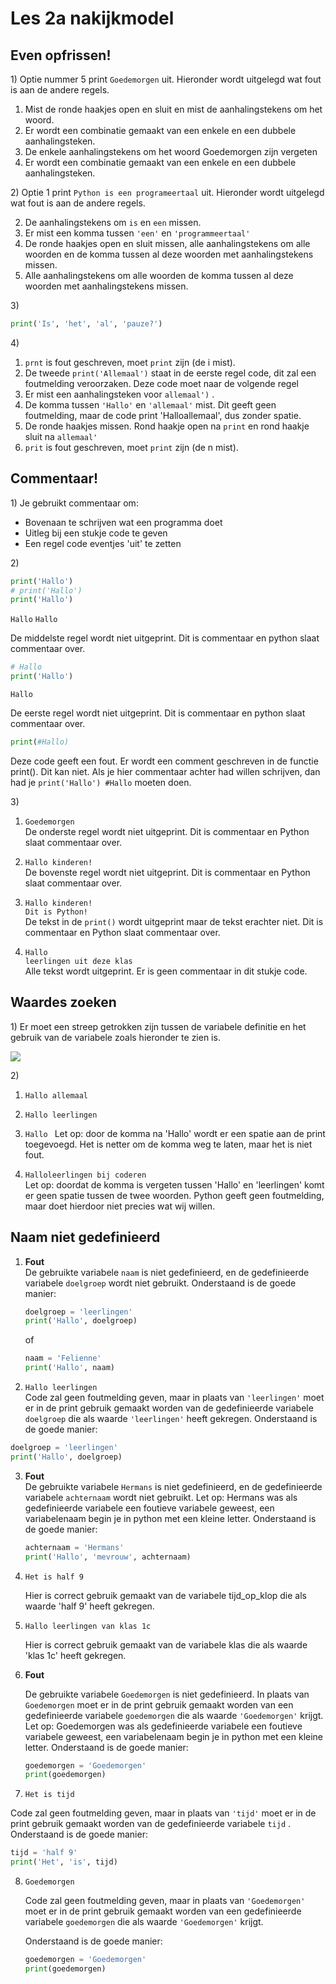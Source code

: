 # Les 2a nakijkmodel

## Even opfrissen!

1\) Optie nummer 5 print `Goedemorgen` uit. Hieronder wordt uitgelegd wat fout is aan de andere regels.

1. Mist de ronde haakjes open en sluit en mist de aanhalingstekens om het woord.
2. Er wordt een combinatie gemaakt van een enkele en een dubbele aanhalingsteken. 
3. De enkele aanhalingstekens om het woord Goedemorgen zijn vergeten
4. Er wordt een combinatie gemaakt van een enkele en een dubbele aanhalingsteken. 

2\) Optie 1 print `Python is een programeertaal` uit. Hieronder wordt uitgelegd wat fout is aan de andere regels.

2. De aanhalingstekens om `is` en `een` missen. 
3. Er mist een komma tussen `'een'` en `'programmeertaal'`
4. De ronde haakjes open en sluit missen, alle aanhalingstekens om alle woorden en de komma tussen al deze woorden met aanhalingstekens missen.
5. Alle aanhalingstekens om alle woorden de komma tussen al deze woorden met aanhalingstekens missen.

3\)

   ```python
   print('Is', 'het', 'al', 'pauze?')
   ```

4\) 

1. `prnt` is fout geschreven, moet `print` zijn (de i mist).
2. De tweede `print('Allemaal')` staat in de eerste regel code, dit zal een foutmelding veroorzaken. Deze code moet naar de volgende regel
3. Er mist een aanhalingsteken voor `allemaal')` .
4. De komma tussen `'Hallo'` en `'allemaal'` mist. Dit geeft geen foutmelding, maar de code print 'Halloallemaal', dus zonder spatie.
5. De ronde haakjes missen. Rond haakje open na `print` en rond haakje sluit na `allemaal'`
6. `prit` is fout geschreven, moet `print` zijn (de n mist).

## Commentaar! 

1\) Je gebruikt commentaar om:
- Bovenaan te schrijven wat een programma doet
- Uitleg bij een stukje code te geven 
- Een regel code eventjes 'uit' te zetten

2\) 
```python
print('Hallo')                            
# print('Hallo')                        
print('Hallo')  
```

`Hallo`
`Hallo`

De middelste regel wordt niet uitgeprint. Dit is commentaar en python slaat commentaar over.

```python
# Hallo
print('Hallo')
```

`Hallo`

De eerste regel wordt niet uitgeprint. Dit is commentaar en python slaat commentaar over.
 
```python
print(#Hallo)   
```

Deze code geeft een fout. Er wordt een comment geschreven in de functie print(). Dit kan niet. Als je hier commentaar achter had willen schrijven, dan had je 
`print('Hallo') #Hallo` moeten doen. 

3\) 

1. `Goedemorgen`  
   De onderste regel wordt niet uitgeprint. Dit is commentaar en Python slaat commentaar over.

2. `Hallo kinderen!`  
   De bovenste regel wordt niet uitgeprint. Dit is commentaar en Python slaat commentaar over.
   
3. `Hallo kinderen!`  
   `Dit is Python!`    
   De tekst in de `print()` wordt uitgeprint maar de tekst erachter niet. Dit is commentaar en Python slaat commentaar over.

4. `Hallo`  
   `leerlingen uit deze klas`  
   Alle tekst wordt uitgeprint. Er is geen commentaar in dit stukje code. 

## Waardes zoeken

1\) Er moet een streep getrokken zijn tussen de variabele definitie en het gebruik van de variabele zoals hieronder te zien is.

<img src="../img/Les2a_waardeszoeken.png">  

2\)

1. `Hallo allemaal` 

2. `Hallo leerlingen`
   
3. `Hallo ` 
Let op: door de komma na 'Hallo' wordt er een spatie aan de print toegevoegd. Het is netter om de komma weg te laten, maar het is niet fout.

4. `Halloleerlingen bij coderen`  
Let op: doordat de komma is vergeten tussen 'Hallo' en 'leerlingen' komt er geen spatie tussen de twee woorden. Python geeft geen foutmelding, maar doet hierdoor niet precies wat wij willen.

## Naam niet gedefinieerd

1. **Fout**  
   De gebruikte variabele `naam` is niet gedefinieerd, en de gedefinieerde variabele `doelgroep` wordt niet gebruikt. Onderstaand is de goede manier:

   ```python
   doelgroep = 'leerlingen'
   print('Hallo', doelgroep)
   ```

   of

   ```python
   naam = 'Felienne'
   print('Hallo', naam)
   ```

2. `Hallo leerlingen`  
Code zal geen foutmelding geven, maar in plaats van `'leerlingen'` moet er in de print gebruik gemaakt worden van de gedefinieerde variabele `doelgroep` die als waarde `'leerlingen'` heeft gekregen. Onderstaand is de goede manier:

  ```python
  doelgroep = 'leerlingen'
  print('Hallo', doelgroep)
  ```
  
3. **Fout**  
   De gebruikte variabele `Hermans` is niet gedefinieerd, en de gedefinieerde variabele `achternaam` wordt niet gebruikt. Let op: Hermans was als gedefinieerde variabele een foutieve variabele geweest, een variabelenaam begin je in python met een kleine letter. Onderstaand is de goede manier:

   ```python
   achternaam = 'Hermans'
   print('Hallo', 'mevrouw', achternaam)
   ```

   

4. `Het is half 9`

   Hier is correct gebruik gemaakt van de variabele tijd_op_klop die als waarde 'half 9' heeft gekregen.

    <div style="page-break-after: always;"></div>

5. `Hallo leerlingen van klas 1c`

   Hier is correct gebruik gemaakt van de variabele klas die als waarde 'klas 1c' heeft gekregen.

    

6. **Fout**

   De gebruikte variabele `Goedemorgen` is niet gedefinieerd.
   In plaats van `Goedemorgen` moet er in de print gebruik gemaakt worden van een gedefinieerde variabele `goedemorgen` die als waarde `'Goedemorgen'` krijgt.
   Let op: Goedemorgen was als gedefinieerde variabele een foutieve variabele geweest, een variabelenaam begin je in python met een kleine letter. 
   Onderstaand is de goede manier:

   ```python
   goedemorgen = 'Goedemorgen'
   print(goedemorgen)
   ```

   

7. `Het is tijd`

  Code zal geen foutmelding geven, maar in plaats van `'tijd'` moet er in de print gebruik gemaakt worden van de gedefinieerde variabele `tijd` . Onderstaand is de goede manier:

  ```python
  tijd = 'half 9'
  print('Het', 'is', tijd)
  ```

  

8. `Goedemorgen` 

   Code zal geen foutmelding geven, maar in plaats van `'Goedemorgen'` moet er in de print gebruik gemaakt worden van een gedefinieerde variabele `goedemorgen` die als waarde `'Goedemorgen'` krijgt.

   Onderstaand is de goede manier:

   ```python
   goedemorgen = 'Goedemorgen'
   print(goedemorgen)
   ```
   